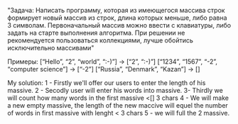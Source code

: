 "Задача: Написать программу, которая из имеющегося массива строк формирует новый массив из строк, длина которых меньше, либо равна 3 символам. Первоначальный массив можно ввести с клавиатуры, либо задать на старте выполнения алгоритма. При решении не рекомендуется пользоваться коллекциями, лучше обойтись исключительно массивами"

  Примеры:
[“Hello”, “2”, “world”, “:-)”] → [“2”, “:-)”]
[“1234”, “1567”, “-2”, “computer science”] → [“-2”]
[“Russia”, “Denmark”, “Kazan”] → []

My solution:
1 - Firstly we'll offer our users to enter the length of his massive.
2 - Secodly user will enter his words into massive.
3- Thirdly we will count how many words in the first massive <[] 3 chars
4 - We will make a new empty massive, the length of the new maccive will equel the number of words in first massive with lenght < 3 chars
5 - we will full the 2 massive.